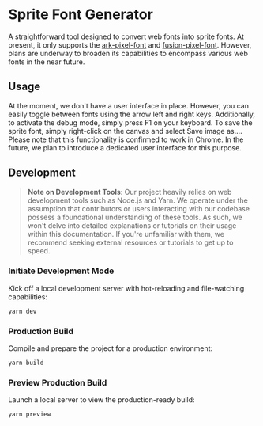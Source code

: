 # Sprite Font Generator

A straightforward tool designed to convert web fonts into sprite fonts. At present, it only supports the [ark-pixel-font](https://github.com/TakWolf/ark-pixel-font) and [fusion-pixel-font](https://github.com/TakWolf/fusion-pixel-font). However, plans are underway to broaden its capabilities to encompass various web fonts in the near future.

## Usage

At the moment, we don't have a user interface in place. However, you can easily toggle between fonts using the arrow left and right keys. Additionally, to activate the debug mode, simply press F1 on your keyboard. To save the sprite font, simply right-click on the canvas and select Save image as.... Please note that this functionality is confirmed to work in Chrome. In the future, we plan to introduce a dedicated user interface for this purpose.

## Development

> **Note on Development Tools**: Our project heavily relies on web development tools such as Node.js and Yarn. We operate under the assumption that contributors or users interacting with our codebase possess a foundational understanding of these tools. As such, we won't delve into detailed explanations or tutorials on their usage within this documentation. If you're unfamiliar with them, we recommend seeking external resources or tutorials to get up to speed.

### Initiate Development Mode

Kick off a local development server with hot-reloading and file-watching capabilities:

```shell
yarn dev
```

### Production Build

Compile and prepare the project for a production environment:

```shell
yarn build
```

### Preview Production Build

Launch a local server to view the production-ready build:

```shell
yarn preview
```